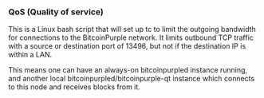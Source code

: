 ### QoS (Quality of service) ###

This is a Linux bash script that will set up tc to limit the outgoing bandwidth for connections to the BitcoinPurple network. It limits outbound TCP traffic with a source or destination port of 13496, but not if the destination IP is within a LAN.

This means one can have an always-on bitcoinpurpled instance running, and another local bitcoinpurpled/bitcoinpurple-qt instance which connects to this node and receives blocks from it.
